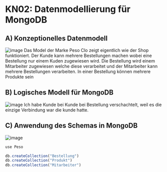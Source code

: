 # KN02: Datenmodellierung für MongoDB

## A) Konzeptionelles Datenmodell
![image](https://github.com/Ilija44/m165/assets/113606362/b4b3c0cc-74cd-470e-9c1f-895215b9d9f2)
Das Model der Marke Peso Clo zeigt eigentlich wie der Shop funktioniert. Der Kunde kann mehrere Bestellungen machen wobei eine Bestellung nur einem Kuden zugewiesen wird. Die Bestellung wird einem Mitarbeiter zugewiesen welche diese verarbeitet und der Mitarbeiter kann mehrere Bestellungen verarbeiten. In einer Bestellung können mehrere Produkte sein 


## B) Logisches Modell für MongoDB
![image](https://github.com/Ilija44/m165/assets/113606362/2203b72c-b911-4c8a-9c87-bbb338cc2466)
Ich habe Kunde bei Kunde bei Bestellung verschachtelt, weil es die einzige Verbindung war die kunde hatte.


## C) Anwendung des Schemas in MongoDB
![image](https://github.com/Ilija44/m165/assets/113606362/99318646-5e27-4d23-bbe0-0ce31ee6dbd0)

```js
use Peso

db.createCollection("Bestellung")
db.createCollection("Produkt")
db.createCollection("Mitarbeiter")
```

